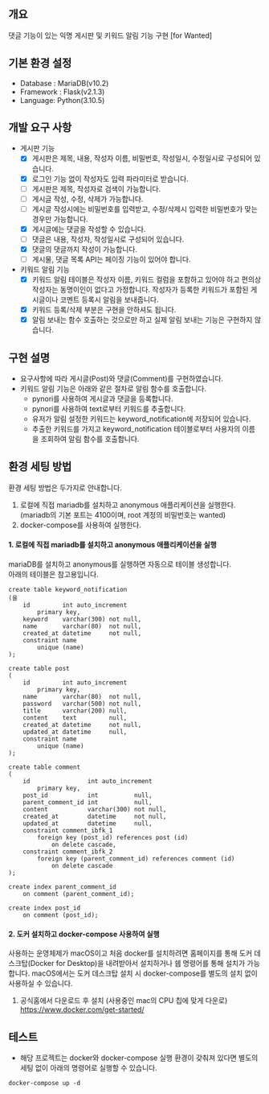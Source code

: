 
## 개요
댓글 기능이 있는 익명 게시판 및 키워드 알림 기능 구현 [for Wanted]

## 기본 환경 설정
* Database : MariaDB(v10.2)
* Framework : Flask(v2.1.3)
* Language: Python(3.10.5)

## 개발 요구 사항
- 게시판 기능
  - [x] 게시판은 제목, 내용, 작성자 이름, 비밀번호, 작성일시, 수정일시로 구성되어 있습니다. 
  - [x] 로그인 기능 없이 작성자도 입력 파라미터로 받습니다. 
  - [ ] 게시판은 제목, 작성자로 검색이 가능합니다. 
  - [ ] 게시글 작성, 수정, 삭제가 가능합니다. 
  - [ ] 게시글 작성시에는 비밀번호를 입력받고, 수정/삭제시 입력한 비밀번호가 맞는 경우만 가능합니다. 
  - [x] 게시글에는 댓글을 작성할 수 있습니다. 
  - [ ] 댓글은 내용, 작성자, 작성일시로 구성되어 있습니다. 
  - [x] 댓글의 댓글까지 작성이 가능합니다. 
  - [ ] 게시물, 댓글 목록 API는 페이징 기능이 있어야 합니다. 
- 키워드 알림 기능 
  - [x] 키워드 알림 테이블은 작성자 이름, 키워드 컬럼을 포함하고 있어야 하고 편의상 작성자는 동명이인이 없다고 가정합니다. 작성자가 등록한 키워드가 포함된 게시글이나 코멘트 등록시 알림을 보내줍니다. 
  - [x] 키워드 등록/삭제 부분은 구현을 안하셔도 됩니다. 
  - [x] 알림 보내는 함수 호출하는 것으로만 하고 실제 알림 보내는 기능은 구현하지 않습니다. 

## 구현 설명
* 요구사항에 따라 게시글(Post)와 댓글(Comment)를 구현하였습니다.
* 키워드 알림 기능은 아래와 같은 절차로 알림 함수를 호출합니다.
    * pynori를 사용하여 게시글과 댓글을 등록합니다.
    * pynori를 사용하여 text로부터 키워드를 추출합니다.
    * 유저가 알림 설정한 키워드는 keyword_notification에 저장되어 있습니다. 
    * 추출한 키워드를 가지고 keyword_notification 테이블로부터 사용자의 이름을 조회하여 알림 함수를 호출합니다.
  

## 환경 세팅 방법
환경 세팅 방법은 두가지로 안내합니다.
1. 로컬에 직접 mariadb를 설치하고 anonymous 애플리케이션을 실행한다.
   (mariadb의 기본 포트는 4100이며, root 계정의 비밀번호는 wanted)
2. docker-compose를 사용하여 실행한다.


#### 1. 로컬에 직접 mariadb를 설치하고 anonymous 애플리케이션을 실행
mariaDB를 설치하고 anonymous를 실행하면 자동으로 테이블 생성합니다.  
아래의 테이블은 참고용입니다. 
```
create table keyword_notification
(을
    id         int auto_increment
        primary key,
    keyword    varchar(300) not null,
    name       varchar(80)  not null,
    created_at datetime     not null,
    constraint name
        unique (name)
);

create table post
(
    id         int auto_increment
        primary key,
    name       varchar(80)  not null,
    password   varchar(500) not null,
    title      varchar(200) null,
    content    text         null,
    created_at datetime     not null,
    updated_at datetime     null,
    constraint name
        unique (name)
);

create table comment
(
    id                int auto_increment
        primary key,
    post_id           int          null,
    parent_comment_id int          null,
    content           varchar(300) not null,
    created_at        datetime     not null,
    updated_at        datetime     null,
    constraint comment_ibfk_1
        foreign key (post_id) references post (id)
            on delete cascade,
    constraint comment_ibfk_2
        foreign key (parent_comment_id) references comment (id)
            on delete cascade
);

create index parent_comment_id
    on comment (parent_comment_id);

create index post_id
    on comment (post_id);
```


#### 2. 도커 설치하고 docker-compose 사용하여 실행
사용하는 운영체제가 macOS이고 처음 docker를 설치하려면 홈페이지를 통해 도커 데스크탑(Docker for Desktop)을 내려받아서 설치하거나 쉡 명령어를 통해 설치가 가능합니다.
macOS에서는 도커 데스크탑 설치 시 docker-compose를 별도의 설치 없이 사용하실 수 있습니다. 
1. 공식홈에서 다운로드 후 설치 (사용중인 mac의 CPU 칩에 맞게 다운로)
https://www.docker.com/get-started/ 

## 테스트
* 해당 프로젝트는 docker와 docker-compose 실행 환경이 갖춰져 있다면 별도의 세팅 없이 아래의 명령어로 실행할 수 있습니다.
```
docker-compose up -d
```

   
 